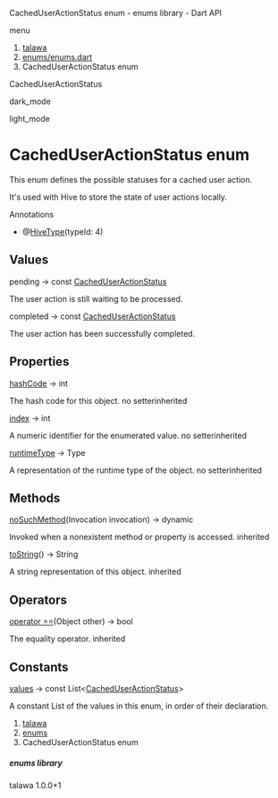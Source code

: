 




CachedUserActionStatus enum - enums library - Dart API







menu

1. [talawa](../index.html)
2. [enums/enums.dart](../enums_enums/enums_enums-library.html)
3. CachedUserActionStatus enum

CachedUserActionStatus


dark\_mode

light\_mode




# CachedUserActionStatus enum


This enum defines the possible statuses for a cached user action.

It's used with Hive to store the state of user actions locally.


Annotations

* @[HiveType](https://pub.dev/documentation/hive/2.2.3/hive/HiveType-class.html)(typeId: 4)



## Values

pending
→ const [CachedUserActionStatus](../enums_enums/CachedUserActionStatus.html)

The user action is still waiting to be processed.


completed
→ const [CachedUserActionStatus](../enums_enums/CachedUserActionStatus.html)

The user action has been successfully completed.




## Properties

[hashCode](../enums_enums/CachedUserActionStatus/hashCode.html)
→ int

The hash code for this object.
no setterinherited

[index](../enums_enums/CachedUserActionStatus/index.html)
→ int

A numeric identifier for the enumerated value.
no setterinherited

[runtimeType](../enums_enums/CachedUserActionStatus/runtimeType.html)
→ Type

A representation of the runtime type of the object.
no setterinherited



## Methods

[noSuchMethod](../enums_enums/CachedUserActionStatus/noSuchMethod.html)(Invocation invocation)
→ dynamic


Invoked when a nonexistent method or property is accessed.
inherited

[toString](../enums_enums/CachedUserActionStatus/toString.html)()
→ String


A string representation of this object.
inherited



## Operators

[operator ==](../enums_enums/CachedUserActionStatus/operator_equals.html)(Object other)
→ bool


The equality operator.
inherited



## Constants

[values](../enums_enums/CachedUserActionStatus/values-constant.html)
→ const List<[CachedUserActionStatus](../enums_enums/CachedUserActionStatus.html)>

A constant List of the values in this enum, in order of their declaration.




1. [talawa](../index.html)
2. [enums](../enums_enums/enums_enums-library.html)
3. CachedUserActionStatus enum

##### enums library





talawa
1.0.0+1






